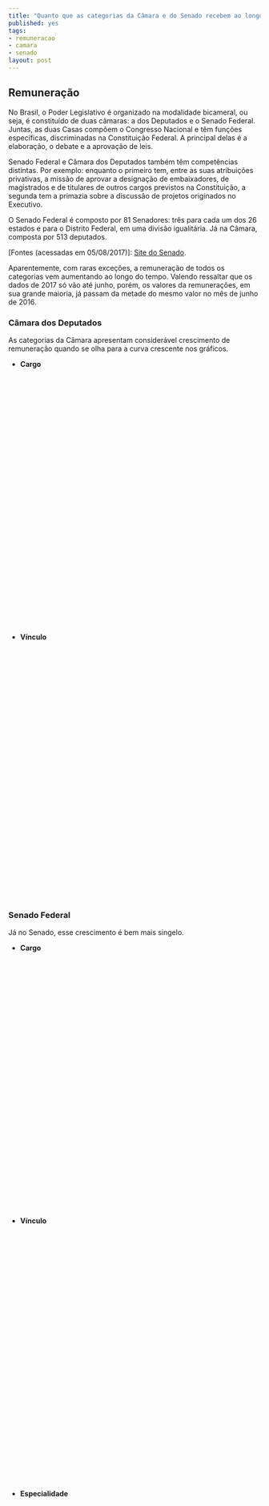 ```yaml
---
title: "Quanto que as categorias da Câmara e do Senado recebem ao longo do tempo"
published: yes
tags:
- remuneracao
- camara
- senado
layout: post
---
```






## Remuneração

No Brasil, o Poder Legislativo é organizado na modalidade bicameral, ou seja, é constituído de duas câmaras: a dos Deputados e o Senado Federal. Juntas, as duas Casas compõem o Congresso Nacional e têm funções específicas, discriminadas na Constituição Federal. A principal delas é a elaboração, o debate e a aprovação de leis.

Senado Federal e Câmara dos Deputados também têm competências distintas. Por exemplo: enquanto o primeiro tem, entre as suas atribuições privativas, a missão de aprovar a designação de embaixadores, de magistrados e de titulares de outros cargos previstos na Constituição, a segunda tem a primazia sobre a discussão de projetos originados no Executivo.

O Senado Federal é composto por 81 Senadores: três para cada um dos 26 estados e para o Distrito Federal, em uma divisão igualitária. Já na Câmara, composta por 513 deputados.

[Fontes (acessadas em 05/08/2017)]: [Site do Senado](https://www12.senado.leg.br/transparencia/laipergunta).

Aparentemente, com raras exceções, a remuneração de todos os categorias vem aumentando ao longo do tempo. Valendo ressaltar que os dados de 2017 só vão até junho, porém, os valores da remunerações, em sua grande maioria, já passam da metade do  mesmo valor no mês de junho de 2016.

### **Câmara dos Deputados**

As categorias da Câmara apresentam considerável crescimento de remuneração quando se olha para a curva crescente nos gráficos.

* **Cargo**

<!--html_preserve--><div id="htmlwidget-fa737f9fb27bb97735ab" style="width:100%;height:500px;" class="highchart html-widget"></div>
<script type="application/json" data-for="htmlwidget-fa737f9fb27bb97735ab">{"x":{"hc_opts":{"title":{"text":null},"yAxis":{"title":{"text":"Valor da Remuneração (milhões R$)"},"type":"linear"},"credits":{"enabled":false},"exporting":{"enabled":false},"plotOptions":{"series":{"turboThreshold":0,"showInLegend":true,"marker":{"enabled":true}},"treemap":{"layoutAlgorithm":"squarified"},"bubble":{"minSize":5,"maxSize":25},"scatter":{"marker":{"symbol":"circle"}}},"annotationsOptions":{"enabledButtons":false},"tooltip":{"delayForDisplay":10,"pointFormat":"Valor: {point.y} <br> Quantidade de servidores: {point.avg_kincaid}"},"series":[{"name":" ANALISTA LEGISLATIVO","data":[{"d":"2012-01-01","name":"2012-01-01","avg_kincaid":4588,"kincaid":123.89462069,"y":123.89462069,"size":4588,"z":4588},{"d":"2013-01-01","name":"2013-01-01","avg_kincaid":11307,"kincaid":316.99790974,"y":316.99790974,"size":11307,"z":11307},{"d":"2014-01-01","name":"2014-01-01","avg_kincaid":12047,"kincaid":358.33242684,"y":358.33242684,"size":12047,"z":12047},{"d":"2015-01-01","name":"2015-01-01","avg_kincaid":14126,"kincaid":466.64064704,"y":466.64064704,"size":14126,"z":14126},{"d":"2016-01-01","name":"2016-01-01","avg_kincaid":14811,"kincaid":487.75379089,"y":487.75379089,"size":14811,"z":14811},{"d":"2017-01-01","name":"2017-01-01","avg_kincaid":7835,"kincaid":278.76235312,"y":278.76235312,"size":7835,"z":7835}],"type":"bubble"},{"name":" CARGO EM COMISSAO","data":[{"d":"2012-01-01","name":"2012-01-01","avg_kincaid":27,"kincaid":0.13996098,"y":0.13996098,"size":27,"z":27},{"d":"2013-01-01","name":"2013-01-01","avg_kincaid":70,"kincaid":0.40872643,"y":0.40872643,"size":70,"z":70},{"d":"2014-01-01","name":"2014-01-01","avg_kincaid":44,"kincaid":0.31203381,"y":0.31203381,"size":44,"z":44},{"d":"2015-01-01","name":"2015-01-01","avg_kincaid":33,"kincaid":0.15461441,"y":0.15461441,"size":33,"z":33},{"d":"2016-01-01","name":"2016-01-01","avg_kincaid":30,"kincaid":0.28034448,"y":0.28034448,"size":30,"z":30},{"d":"2017-01-01","name":"2017-01-01","avg_kincaid":10,"kincaid":0.11247999,"y":0.11247999,"size":10,"z":10}],"type":"bubble"},{"name":" DEPUTADO","data":[{"d":"2012-01-01","name":"2012-01-01","avg_kincaid":748,"kincaid":22.03194775,"y":22.03194775,"size":748,"z":748},{"d":"2013-01-01","name":"2013-01-01","avg_kincaid":1739,"kincaid":52.4904465,"y":52.4904465,"size":1739,"z":1739},{"d":"2014-01-01","name":"2014-01-01","avg_kincaid":1708,"kincaid":47.7768733,"y":47.7768733,"size":1708,"z":1708},{"d":"2015-01-01","name":"2015-01-01","avg_kincaid":3839,"kincaid":136.21369157,"y":136.21369157,"size":3839,"z":3839},{"d":"2016-01-01","name":"2016-01-01","avg_kincaid":4484,"kincaid":154.09333998,"y":154.09333998,"size":4484,"z":4484},{"d":"2017-01-01","name":"2017-01-01","avg_kincaid":2946,"kincaid":101.73037856,"y":101.73037856,"size":2946,"z":2946}],"type":"bubble"},{"name":" TECNICO LEGISLATIVO","data":[{"d":"2012-01-01","name":"2012-01-01","avg_kincaid":3816,"kincaid":76.45708965,"y":76.45708965,"size":3816,"z":3816},{"d":"2013-01-01","name":"2013-01-01","avg_kincaid":8383,"kincaid":194.10940987,"y":194.10940987,"size":8383,"z":8383},{"d":"2014-01-01","name":"2014-01-01","avg_kincaid":8477,"kincaid":210.61435241,"y":210.61435241,"size":8477,"z":8477},{"d":"2015-01-01","name":"2015-01-01","avg_kincaid":9395,"kincaid":259.7539336,"y":259.7539336,"size":9395,"z":9395},{"d":"2016-01-01","name":"2016-01-01","avg_kincaid":9551,"kincaid":264.12159985,"y":264.12159985,"size":9551,"z":9551},{"d":"2017-01-01","name":"2017-01-01","avg_kincaid":4821,"kincaid":145.46431736,"y":145.46431736,"size":4821,"z":4821}],"type":"bubble"}],"xAxis":{"type":"category","title":{"text":"Cargos"}}},"theme":{"chart":{"backgroundColor":"transparent"}},"conf_opts":{"global":{"Date":null,"VMLRadialGradientURL":"http =//code.highcharts.com/list(version)/gfx/vml-radial-gradient.png","canvasToolsURL":"http =//code.highcharts.com/list(version)/modules/canvas-tools.js","getTimezoneOffset":null,"timezoneOffset":0,"useUTC":true},"lang":{"contextButtonTitle":"Chart context menu","decimalPoint":".","downloadJPEG":"Download JPEG image","downloadPDF":"Download PDF document","downloadPNG":"Download PNG image","downloadSVG":"Download SVG vector image","drillUpText":"Back to {series.name}","invalidDate":null,"loading":"Loading...","months":["January","February","March","April","May","June","July","August","September","October","November","December"],"noData":"No data to display","numericSymbols":["k","M","G","T","P","E"],"printChart":"Print chart","resetZoom":"Reset zoom","resetZoomTitle":"Reset zoom level 1:1","shortMonths":["Jan","Feb","Mar","Apr","May","Jun","Jul","Aug","Sep","Oct","Nov","Dec"],"thousandsSep":" ","weekdays":["Sunday","Monday","Tuesday","Wednesday","Thursday","Friday","Saturday"]}},"type":"chart","fonts":[],"debug":false},"evals":[],"jsHooks":[]}</script><!--/html_preserve-->

* **Vínculo**

<!--html_preserve--><div id="htmlwidget-99f425baacbe83d110ea" style="width:100%;height:500px;" class="highchart html-widget"></div>
<script type="application/json" data-for="htmlwidget-99f425baacbe83d110ea">{"x":{"hc_opts":{"title":{"text":null},"yAxis":{"title":{"text":"Valor da Remuneração (milhões R$)"},"type":"linear"},"credits":{"enabled":false},"exporting":{"enabled":false},"plotOptions":{"series":{"turboThreshold":0,"showInLegend":true,"marker":{"enabled":true}},"treemap":{"layoutAlgorithm":"squarified"},"bubble":{"minSize":5,"maxSize":25},"scatter":{"marker":{"symbol":"circle"}}},"annotationsOptions":{"enabledButtons":false},"tooltip":{"delayForDisplay":10,"pointFormat":"Valor: {point.y} <br> Quantidade de servidores: {point.avg_kincaid}"},"series":[{"name":" APOSENTADORIA PARLAMENTAR","data":[{"d":"2012-01-01","name":"2012-01-01","avg_kincaid":8,"kincaid":0.11693468,"y":0.11693468,"size":8,"z":8},{"d":"2013-01-01","name":"2013-01-01","avg_kincaid":13,"kincaid":0.18254185,"y":0.18254185,"size":13,"z":13},{"d":"2014-01-01","name":"2014-01-01","avg_kincaid":27,"kincaid":0.3834644,"y":0.3834644,"size":27,"z":27},{"d":"2015-01-01","name":"2015-01-01","avg_kincaid":22,"kincaid":0.44010299,"y":0.44010299,"size":22,"z":22},{"d":"2016-01-01","name":"2016-01-01","avg_kincaid":17,"kincaid":0.37270405,"y":0.37270405,"size":17,"z":17}],"type":"bubble"},{"name":" CARGO DE NATUREZA ESPECIAL","data":[{"d":"2012-01-01","name":"2012-01-01","avg_kincaid":10,"kincaid":0.0581688,"y":0.0581688,"size":10,"z":10},{"d":"2013-01-01","name":"2013-01-01","avg_kincaid":23,"kincaid":0.11648413,"y":0.11648413,"size":23,"z":23},{"d":"2014-01-01","name":"2014-01-01","avg_kincaid":16,"kincaid":0.06847144,"y":0.06847144,"size":16,"z":16},{"d":"2015-01-01","name":"2015-01-01","avg_kincaid":16,"kincaid":0.07190124,"y":0.07190124,"size":16,"z":16},{"d":"2016-01-01","name":"2016-01-01","avg_kincaid":16,"kincaid":0.18057323,"y":0.18057323,"size":16,"z":16},{"d":"2017-01-01","name":"2017-01-01","avg_kincaid":5,"kincaid":0.06402554,"y":0.06402554,"size":5,"z":5}],"type":"bubble"},{"name":" INATIVO","data":[{"d":"2012-01-01","name":"2012-01-01","avg_kincaid":5,"kincaid":0.1044544,"y":0.1044544,"size":5,"z":5},{"d":"2013-01-01","name":"2013-01-01","avg_kincaid":26,"kincaid":0.64881447,"y":0.64881447,"size":26,"z":26},{"d":"2014-01-01","name":"2014-01-01","avg_kincaid":33,"kincaid":0.87240956,"y":0.87240956,"size":33,"z":33},{"d":"2015-01-01","name":"2015-01-01","avg_kincaid":26,"kincaid":0.75443978,"y":0.75443978,"size":26,"z":26},{"d":"2016-01-01","name":"2016-01-01","avg_kincaid":9,"kincaid":0.25278077,"y":0.25278077,"size":9,"z":9},{"d":"2017-01-01","name":"2017-01-01","avg_kincaid":8,"kincaid":0.22855411,"y":0.22855411,"size":8,"z":8}],"type":"bubble"},{"name":" PARLAMENTAR","data":[{"d":"2012-01-01","name":"2012-01-01","avg_kincaid":740,"kincaid":21.91501307,"y":21.91501307,"size":740,"z":740},{"d":"2013-01-01","name":"2013-01-01","avg_kincaid":1726,"kincaid":52.30790465,"y":52.30790465,"size":1726,"z":1726},{"d":"2014-01-01","name":"2014-01-01","avg_kincaid":1681,"kincaid":47.3934089,"y":47.3934089,"size":1681,"z":1681},{"d":"2015-01-01","name":"2015-01-01","avg_kincaid":3817,"kincaid":135.77358858,"y":135.77358858,"size":3817,"z":3817},{"d":"2016-01-01","name":"2016-01-01","avg_kincaid":4467,"kincaid":153.72063593,"y":153.72063593,"size":4467,"z":4467},{"d":"2017-01-01","name":"2017-01-01","avg_kincaid":2946,"kincaid":101.73037856,"y":101.73037856,"size":2946,"z":2946}],"type":"bubble"},{"name":" PENSAO CIVIL","data":[{"d":"2012-01-01","name":"2012-01-01","avg_kincaid":6,"kincaid":0.06914808,"y":0.06914808,"size":6,"z":6},{"d":"2013-01-01","name":"2013-01-01","avg_kincaid":16,"kincaid":0.21337269,"y":0.21337269,"size":16,"z":16},{"d":"2014-01-01","name":"2014-01-01","avg_kincaid":15,"kincaid":0.19559919,"y":0.19559919,"size":15,"z":15},{"d":"2015-01-01","name":"2015-01-01","avg_kincaid":17,"kincaid":0.22259537,"y":0.22259537,"size":17,"z":17},{"d":"2016-01-01","name":"2016-01-01","avg_kincaid":20,"kincaid":0.29699375,"y":0.29699375,"size":20,"z":20},{"d":"2017-01-01","name":"2017-01-01","avg_kincaid":12,"kincaid":0.19138594,"y":0.19138594,"size":12,"z":12}],"type":"bubble"},{"name":" QUADRO EFETIVO","data":[{"d":"2012-01-01","name":"2012-01-01","avg_kincaid":8393,"kincaid":200.17810786,"y":200.17810786,"size":8393,"z":8393},{"d":"2013-01-01","name":"2013-01-01","avg_kincaid":19648,"kincaid":510.24513245,"y":510.24513245,"size":19648,"z":19648},{"d":"2014-01-01","name":"2014-01-01","avg_kincaid":20476,"kincaid":567.8787705,"y":567.8787705,"size":20476,"z":20476},{"d":"2015-01-01","name":"2015-01-01","avg_kincaid":23478,"kincaid":725.41754549,"y":725.41754549,"size":23478,"z":23478},{"d":"2016-01-01","name":"2016-01-01","avg_kincaid":24333,"kincaid":751.32561622,"y":751.32561622,"size":24333,"z":24333},{"d":"2017-01-01","name":"2017-01-01","avg_kincaid":12636,"kincaid":423.80673043,"y":423.80673043,"size":12636,"z":12636}],"type":"bubble"},{"name":" SECRETARIO PARLAMENTAR","data":[{"d":"2012-01-01","name":"2012-01-01","avg_kincaid":12,"kincaid":0.07456109,"y":0.07456109,"size":12,"z":12},{"d":"2013-01-01","name":"2013-01-01","avg_kincaid":31,"kincaid":0.26694296,"y":0.26694296,"size":31,"z":31},{"d":"2014-01-01","name":"2014-01-01","avg_kincaid":28,"kincaid":0.24356237,"y":0.24356237,"size":28,"z":28},{"d":"2015-01-01","name":"2015-01-01","avg_kincaid":17,"kincaid":0.08271317,"y":0.08271317,"size":17,"z":17},{"d":"2016-01-01","name":"2016-01-01","avg_kincaid":14,"kincaid":0.09977125,"y":0.09977125,"size":14,"z":14},{"d":"2017-01-01","name":"2017-01-01","avg_kincaid":5,"kincaid":0.04845445,"y":0.04845445,"size":5,"z":5}],"type":"bubble"},{"name":" SECRETARIO PARLAMENTAR REQUISITADO","data":[{"d":"2012-01-01","name":"2012-01-01","avg_kincaid":5,"kincaid":0.00723109,"y":0.00723109,"size":5,"z":5},{"d":"2013-01-01","name":"2013-01-01","avg_kincaid":16,"kincaid":0.02529934,"y":0.02529934,"size":16,"z":16}],"type":"bubble"}],"xAxis":{"type":"category","title":{"text":"Vínculo"}}},"theme":{"chart":{"backgroundColor":"transparent"}},"conf_opts":{"global":{"Date":null,"VMLRadialGradientURL":"http =//code.highcharts.com/list(version)/gfx/vml-radial-gradient.png","canvasToolsURL":"http =//code.highcharts.com/list(version)/modules/canvas-tools.js","getTimezoneOffset":null,"timezoneOffset":0,"useUTC":true},"lang":{"contextButtonTitle":"Chart context menu","decimalPoint":".","downloadJPEG":"Download JPEG image","downloadPDF":"Download PDF document","downloadPNG":"Download PNG image","downloadSVG":"Download SVG vector image","drillUpText":"Back to {series.name}","invalidDate":null,"loading":"Loading...","months":["January","February","March","April","May","June","July","August","September","October","November","December"],"noData":"No data to display","numericSymbols":["k","M","G","T","P","E"],"printChart":"Print chart","resetZoom":"Reset zoom","resetZoomTitle":"Reset zoom level 1:1","shortMonths":["Jan","Feb","Mar","Apr","May","Jun","Jul","Aug","Sep","Oct","Nov","Dec"],"thousandsSep":" ","weekdays":["Sunday","Monday","Tuesday","Wednesday","Thursday","Friday","Saturday"]}},"type":"chart","fonts":[],"debug":false},"evals":[],"jsHooks":[]}</script><!--/html_preserve-->

### **Senado Federal**

Já no Senado, esse crescimento é bem mais singelo.

* **Cargo**

<!--html_preserve--><div id="htmlwidget-4ee8e091e9109bc575c0" style="width:100%;height:500px;" class="highchart html-widget"></div>
<script type="application/json" data-for="htmlwidget-4ee8e091e9109bc575c0">{"x":{"hc_opts":{"title":{"text":null},"yAxis":{"title":{"text":"Valor da Remuneração (milhões R$)"},"type":"linear"},"credits":{"enabled":false},"exporting":{"enabled":false},"plotOptions":{"series":{"turboThreshold":0,"showInLegend":true,"marker":{"enabled":true}},"treemap":{"layoutAlgorithm":"squarified"},"bubble":{"minSize":5,"maxSize":25},"scatter":{"marker":{"symbol":"circle"}}},"annotationsOptions":{"enabledButtons":false},"tooltip":{"delayForDisplay":10,"pointFormat":"Valor: {point.y} <br> Quantidade de servidores: {point.avg_kincaid}"},"series":[{"name":"ADVOGADO","data":[{"d":"2013-01-01","name":"2013-01-01","avg_kincaid":396,"kincaid":8.73258617,"y":8.73258617,"size":396,"z":396},{"d":"2014-01-01","name":"2014-01-01","avg_kincaid":396,"kincaid":9.17343126,"y":9.17343126,"size":396,"z":396},{"d":"2015-01-01","name":"2015-01-01","avg_kincaid":363,"kincaid":9.05329285,"y":9.05329285,"size":363,"z":363},{"d":"2016-01-01","name":"2016-01-01","avg_kincaid":396,"kincaid":9.78336902,"y":9.78336902,"size":396,"z":396},{"d":"2017-01-01","name":"2017-01-01","avg_kincaid":198,"kincaid":5.42988194,"y":5.42988194,"size":198,"z":198}],"type":"bubble"},{"name":"ANALISTA LEGISLATIVO","data":[{"d":"2013-01-01","name":"2013-01-01","avg_kincaid":29781,"kincaid":662.64595788,"y":662.64595788,"size":29781,"z":29781},{"d":"2014-01-01","name":"2014-01-01","avg_kincaid":30678,"kincaid":698.56168925,"y":698.56168925,"size":30678,"z":30678},{"d":"2015-01-01","name":"2015-01-01","avg_kincaid":28825,"kincaid":718.94570512,"y":718.94570512,"size":28825,"z":28825},{"d":"2016-01-01","name":"2016-01-01","avg_kincaid":31474,"kincaid":804.86017581,"y":804.86017581,"size":31474,"z":31474},{"d":"2017-01-01","name":"2017-01-01","avg_kincaid":15731,"kincaid":445.61875989,"y":445.61875989,"size":15731,"z":15731}],"type":"bubble"},{"name":"AUXILIAR LEGISLATIVO","data":[{"d":"2013-01-01","name":"2013-01-01","avg_kincaid":852,"kincaid":15.51823046,"y":15.51823046,"size":852,"z":852},{"d":"2014-01-01","name":"2014-01-01","avg_kincaid":852,"kincaid":16.1592185,"y":16.1592185,"size":852,"z":852},{"d":"2015-01-01","name":"2015-01-01","avg_kincaid":781,"kincaid":16.22789898,"y":16.22789898,"size":781,"z":781},{"d":"2016-01-01","name":"2016-01-01","avg_kincaid":852,"kincaid":19.00528578,"y":19.00528578,"size":852,"z":852},{"d":"2017-01-01","name":"2017-01-01","avg_kincaid":426,"kincaid":10.3490952,"y":10.3490952,"size":426,"z":426}],"type":"bubble"},{"name":"CARGO EM COMISSÃO","data":[{"d":"2013-01-01","name":"2013-01-01","avg_kincaid":16427,"kincaid":100.91791467,"y":100.91791467,"size":16427,"z":16427},{"d":"2014-01-01","name":"2014-01-01","avg_kincaid":18434,"kincaid":119.30959212,"y":119.30959212,"size":18434,"z":18434},{"d":"2015-01-01","name":"2015-01-01","avg_kincaid":25387,"kincaid":171.81975836,"y":171.81975836,"size":25387,"z":25387},{"d":"2016-01-01","name":"2016-01-01","avg_kincaid":33753,"kincaid":231.80406765,"y":231.80406765,"size":33753,"z":33753},{"d":"2017-01-01","name":"2017-01-01","avg_kincaid":19938,"kincaid":149.82333591,"y":149.82333591,"size":19938,"z":19938}],"type":"bubble"},{"name":"CARGO ISOLADO","data":[{"d":"2013-01-01","name":"2013-01-01","avg_kincaid":60,"kincaid":1.48991189,"y":1.48991189,"size":60,"z":60},{"d":"2014-01-01","name":"2014-01-01","avg_kincaid":60,"kincaid":1.54700766,"y":1.54700766,"size":60,"z":60},{"d":"2015-01-01","name":"2015-01-01","avg_kincaid":55,"kincaid":1.60581387,"y":1.60581387,"size":55,"z":55},{"d":"2016-01-01","name":"2016-01-01","avg_kincaid":54,"kincaid":1.5237242,"y":1.5237242,"size":54,"z":54},{"d":"2017-01-01","name":"2017-01-01","avg_kincaid":24,"kincaid":0.69600902,"y":0.69600902,"size":24,"z":24}],"type":"bubble"},{"name":"CONSULTOR LEGISLATIVO","data":[{"d":"2013-01-01","name":"2013-01-01","avg_kincaid":3967,"kincaid":90.51315997,"y":90.51315997,"size":3967,"z":3967},{"d":"2014-01-01","name":"2014-01-01","avg_kincaid":4559,"kincaid":106.61189083,"y":106.61189083,"size":4559,"z":4559},{"d":"2015-01-01","name":"2015-01-01","avg_kincaid":4489,"kincaid":115.97823129,"y":115.97823129,"size":4489,"z":4489},{"d":"2016-01-01","name":"2016-01-01","avg_kincaid":4896,"kincaid":127.45898685,"y":127.45898685,"size":4896,"z":4896},{"d":"2017-01-01","name":"2017-01-01","avg_kincaid":2448,"kincaid":70.52303389,"y":70.52303389,"size":2448,"z":2448}],"type":"bubble"},{"name":"IPC ","data":[{"d":"2013-01-01","name":"2013-01-01","avg_kincaid":4363,"kincaid":2.13738768,"y":2.13738768,"size":4363,"z":4363},{"d":"2014-01-01","name":"2014-01-01","avg_kincaid":4368,"kincaid":2.48341326,"y":2.48341326,"size":4368,"z":4368},{"d":"2015-01-01","name":"2015-01-01","avg_kincaid":4004,"kincaid":3.03610871,"y":3.03610871,"size":4004,"z":4004},{"d":"2016-01-01","name":"2016-01-01","avg_kincaid":4367,"kincaid":3.14165345,"y":3.14165345,"size":4367,"z":4367},{"d":"2017-01-01","name":"2017-01-01","avg_kincaid":2184,"kincaid":1.67998189,"y":1.67998189,"size":2184,"z":2184}],"type":"bubble"},{"name":"SECRETÁRIO PARLAMENTAR","data":[{"d":"2013-01-01","name":"2013-01-01","avg_kincaid":84,"kincaid":1.53072339,"y":1.53072339,"size":84,"z":84},{"d":"2014-01-01","name":"2014-01-01","avg_kincaid":84,"kincaid":1.57636841,"y":1.57636841,"size":84,"z":84},{"d":"2015-01-01","name":"2015-01-01","avg_kincaid":77,"kincaid":1.45619389,"y":1.45619389,"size":77,"z":77},{"d":"2016-01-01","name":"2016-01-01","avg_kincaid":84,"kincaid":1.62488551,"y":1.62488551,"size":84,"z":84},{"d":"2017-01-01","name":"2017-01-01","avg_kincaid":42,"kincaid":0.9190112,"y":0.9190112,"size":42,"z":42}],"type":"bubble"},{"name":"TECNICO LEGISLATIVO","data":[{"d":"2013-01-01","name":"2013-01-01","avg_kincaid":32726,"kincaid":643.14145554,"y":643.14145554,"size":32726,"z":32726},{"d":"2014-01-01","name":"2014-01-01","avg_kincaid":33292,"kincaid":667.76828158,"y":667.76828158,"size":33292,"z":33292},{"d":"2015-01-01","name":"2015-01-01","avg_kincaid":31001,"kincaid":655.080967,"y":655.080967,"size":31001,"z":31001},{"d":"2016-01-01","name":"2016-01-01","avg_kincaid":33822,"kincaid":734.77945044,"y":734.77945044,"size":33822,"z":33822},{"d":"2017-01-01","name":"2017-01-01","avg_kincaid":16904,"kincaid":418.42303687,"y":418.42303687,"size":16904,"z":16904}],"type":"bubble"}],"xAxis":{"type":"category","title":{"text":"Cargo"}}},"theme":{"chart":{"backgroundColor":"transparent"}},"conf_opts":{"global":{"Date":null,"VMLRadialGradientURL":"http =//code.highcharts.com/list(version)/gfx/vml-radial-gradient.png","canvasToolsURL":"http =//code.highcharts.com/list(version)/modules/canvas-tools.js","getTimezoneOffset":null,"timezoneOffset":0,"useUTC":true},"lang":{"contextButtonTitle":"Chart context menu","decimalPoint":".","downloadJPEG":"Download JPEG image","downloadPDF":"Download PDF document","downloadPNG":"Download PNG image","downloadSVG":"Download SVG vector image","drillUpText":"Back to {series.name}","invalidDate":null,"loading":"Loading...","months":["January","February","March","April","May","June","July","August","September","October","November","December"],"noData":"No data to display","numericSymbols":["k","M","G","T","P","E"],"printChart":"Print chart","resetZoom":"Reset zoom","resetZoomTitle":"Reset zoom level 1:1","shortMonths":["Jan","Feb","Mar","Apr","May","Jun","Jul","Aug","Sep","Oct","Nov","Dec"],"thousandsSep":" ","weekdays":["Sunday","Monday","Tuesday","Wednesday","Thursday","Friday","Saturday"]}},"type":"chart","fonts":[],"debug":false},"evals":[],"jsHooks":[]}</script><!--/html_preserve-->

* **Vínculo**

<!--html_preserve--><div id="htmlwidget-9bd4f8ba4eba8ea1a6e9" style="width:100%;height:500px;" class="highchart html-widget"></div>
<script type="application/json" data-for="htmlwidget-9bd4f8ba4eba8ea1a6e9">{"x":{"hc_opts":{"title":{"text":null},"yAxis":{"title":{"text":"Valor da Remuneração (milhões R$)"},"type":"linear"},"credits":{"enabled":false},"exporting":{"enabled":false},"plotOptions":{"series":{"turboThreshold":0,"showInLegend":true,"marker":{"enabled":true}},"treemap":{"layoutAlgorithm":"squarified"},"bubble":{"minSize":5,"maxSize":25},"scatter":{"marker":{"symbol":"circle"}}},"annotationsOptions":{"enabledButtons":false},"tooltip":{"delayForDisplay":10,"pointFormat":"Valor: {point.y} <br> Quantidade de servidores: {point.avg_kincaid}"},"series":[{"name":"COMISSIONADO","data":[{"d":"2013-01-01","name":"2013-01-01","avg_kincaid":16427,"kincaid":100.91791467,"y":100.91791467,"size":16427,"z":16427},{"d":"2014-01-01","name":"2014-01-01","avg_kincaid":18434,"kincaid":119.30959212,"y":119.30959212,"size":18434,"z":18434},{"d":"2015-01-01","name":"2015-01-01","avg_kincaid":25387,"kincaid":171.81975836,"y":171.81975836,"size":25387,"z":25387},{"d":"2016-01-01","name":"2016-01-01","avg_kincaid":33753,"kincaid":231.80406765,"y":231.80406765,"size":33753,"z":33753},{"d":"2017-01-01","name":"2017-01-01","avg_kincaid":19938,"kincaid":149.82333591,"y":149.82333591,"size":19938,"z":19938}],"type":"bubble"},{"name":"EFETIVO","data":[{"d":"2013-01-01","name":"2013-01-01","avg_kincaid":72229,"kincaid":1425.70941298,"y":1425.70941298,"size":72229,"z":72229},{"d":"2014-01-01","name":"2014-01-01","avg_kincaid":74289,"kincaid":1503.88130075,"y":1503.88130075,"size":74289,"z":74289},{"d":"2015-01-01","name":"2015-01-01","avg_kincaid":69595,"kincaid":1521.38421171,"y":1521.38421171,"size":69595,"z":69595},{"d":"2016-01-01","name":"2016-01-01","avg_kincaid":75945,"kincaid":1702.17753106,"y":1702.17753106,"size":75945,"z":75945},{"d":"2017-01-01","name":"2017-01-01","avg_kincaid":37957,"kincaid":953.6388099,"y":953.6388099,"size":37957,"z":37957}],"type":"bubble"}],"xAxis":{"type":"category","title":{"text":"Vínculo"}}},"theme":{"chart":{"backgroundColor":"transparent"}},"conf_opts":{"global":{"Date":null,"VMLRadialGradientURL":"http =//code.highcharts.com/list(version)/gfx/vml-radial-gradient.png","canvasToolsURL":"http =//code.highcharts.com/list(version)/modules/canvas-tools.js","getTimezoneOffset":null,"timezoneOffset":0,"useUTC":true},"lang":{"contextButtonTitle":"Chart context menu","decimalPoint":".","downloadJPEG":"Download JPEG image","downloadPDF":"Download PDF document","downloadPNG":"Download PNG image","downloadSVG":"Download SVG vector image","drillUpText":"Back to {series.name}","invalidDate":null,"loading":"Loading...","months":["January","February","March","April","May","June","July","August","September","October","November","December"],"noData":"No data to display","numericSymbols":["k","M","G","T","P","E"],"printChart":"Print chart","resetZoom":"Reset zoom","resetZoomTitle":"Reset zoom level 1:1","shortMonths":["Jan","Feb","Mar","Apr","May","Jun","Jul","Aug","Sep","Oct","Nov","Dec"],"thousandsSep":" ","weekdays":["Sunday","Monday","Tuesday","Wednesday","Thursday","Friday","Saturday"]}},"type":"chart","fonts":[],"debug":false},"evals":[],"jsHooks":[]}</script><!--/html_preserve-->

* **Especialidade**

<!--html_preserve--><div id="htmlwidget-2be9028fc89aac96ee61" style="width:100%;height:500px;" class="highchart html-widget"></div>
<script type="application/json" data-for="htmlwidget-2be9028fc89aac96ee61">{"x":{"hc_opts":{"title":{"text":null},"yAxis":{"title":{"text":"Valor da Remuneração (milhões R$)"},"type":"linear"},"credits":{"enabled":false},"exporting":{"enabled":false},"plotOptions":{"series":{"turboThreshold":0,"showInLegend":true,"marker":{"enabled":true}},"treemap":{"layoutAlgorithm":"squarified"},"bubble":{"minSize":5,"maxSize":25},"scatter":{"marker":{"symbol":"circle"}}},"annotationsOptions":{"enabledButtons":false},"tooltip":{"delayForDisplay":10,"pointFormat":"Valor: {point.y} <br> Quantidade de servidores: {point.avg_kincaid}"},"series":[{"name":"ADMINISTRAÇÃO","data":[{"d":"2013-01-01","name":"2013-01-01","avg_kincaid":9309,"kincaid":193.46704198,"y":193.46704198,"size":9309,"z":9309},{"d":"2014-01-01","name":"2014-01-01","avg_kincaid":9663,"kincaid":206.50204633,"y":206.50204633,"size":9663,"z":9663},{"d":"2015-01-01","name":"2015-01-01","avg_kincaid":9123,"kincaid":208.04082858,"y":208.04082858,"size":9123,"z":9123},{"d":"2016-01-01","name":"2016-01-01","avg_kincaid":9962,"kincaid":235.11253684,"y":235.11253684,"size":9962,"z":9962},{"d":"2017-01-01","name":"2017-01-01","avg_kincaid":4975,"kincaid":131.38821437,"y":131.38821437,"size":4975,"z":4975}],"type":"bubble"},{"name":"ADVOCACIA","data":[{"d":"2013-01-01","name":"2013-01-01","avg_kincaid":432,"kincaid":9.57122645,"y":9.57122645,"size":432,"z":432},{"d":"2014-01-01","name":"2014-01-01","avg_kincaid":432,"kincaid":10.05396667,"y":10.05396667,"size":432,"z":432},{"d":"2015-01-01","name":"2015-01-01","avg_kincaid":396,"kincaid":9.95422309,"y":9.95422309,"size":396,"z":396},{"d":"2016-01-01","name":"2016-01-01","avg_kincaid":432,"kincaid":10.77805895,"y":10.77805895,"size":432,"z":432},{"d":"2017-01-01","name":"2017-01-01","avg_kincaid":216,"kincaid":5.95067776,"y":5.95067776,"size":216,"z":216}],"type":"bubble"},{"name":"ANÁLISE DE CUSTOS","data":[{"d":"2013-01-01","name":"2013-01-01","avg_kincaid":24,"kincaid":0.53746194,"y":0.53746194,"size":24,"z":24},{"d":"2014-01-01","name":"2014-01-01","avg_kincaid":24,"kincaid":0.56418218,"y":0.56418218,"size":24,"z":24},{"d":"2015-01-01","name":"2015-01-01","avg_kincaid":22,"kincaid":0.56710074,"y":0.56710074,"size":22,"z":22},{"d":"2016-01-01","name":"2016-01-01","avg_kincaid":24,"kincaid":0.62461101,"y":0.62461101,"size":24,"z":24},{"d":"2017-01-01","name":"2017-01-01","avg_kincaid":12,"kincaid":0.33198316,"y":0.33198316,"size":12,"z":12}],"type":"bubble"},{"name":"ANALISTA LEGISLATIVO","data":[{"d":"2013-01-01","name":"2013-01-01","avg_kincaid":36,"kincaid":0.7170806,"y":0.7170806,"size":36,"z":36},{"d":"2014-01-01","name":"2014-01-01","avg_kincaid":36,"kincaid":0.75126352,"y":0.75126352,"size":36,"z":36},{"d":"2015-01-01","name":"2015-01-01","avg_kincaid":33,"kincaid":0.78778601,"y":0.78778601,"size":33,"z":33},{"d":"2016-01-01","name":"2016-01-01","avg_kincaid":36,"kincaid":0.94977801,"y":0.94977801,"size":36,"z":36},{"d":"2017-01-01","name":"2017-01-01","avg_kincaid":18,"kincaid":0.48938288,"y":0.48938288,"size":18,"z":18}],"type":"bubble"},{"name":"APOSENTADORIA SERVIDOR IPC/PSSC","data":[{"d":"2013-01-01","name":"2013-01-01","avg_kincaid":4363,"kincaid":2.13738768,"y":2.13738768,"size":4363,"z":4363},{"d":"2014-01-01","name":"2014-01-01","avg_kincaid":4368,"kincaid":2.48341326,"y":2.48341326,"size":4368,"z":4368},{"d":"2015-01-01","name":"2015-01-01","avg_kincaid":4004,"kincaid":3.03610871,"y":3.03610871,"size":4004,"z":4004},{"d":"2016-01-01","name":"2016-01-01","avg_kincaid":4367,"kincaid":3.14165345,"y":3.14165345,"size":4367,"z":4367},{"d":"2017-01-01","name":"2017-01-01","avg_kincaid":2184,"kincaid":1.67998189,"y":1.67998189,"size":2184,"z":2184}],"type":"bubble"},{"name":"ARQUITETURA","data":[{"d":"2013-01-01","name":"2013-01-01","avg_kincaid":84,"kincaid":1.75209961,"y":1.75209961,"size":84,"z":84},{"d":"2014-01-01","name":"2014-01-01","avg_kincaid":89,"kincaid":1.90144465,"y":1.90144465,"size":89,"z":89},{"d":"2015-01-01","name":"2015-01-01","avg_kincaid":88,"kincaid":1.97798664,"y":1.97798664,"size":88,"z":88},{"d":"2016-01-01","name":"2016-01-01","avg_kincaid":96,"kincaid":2.51597355,"y":2.51597355,"size":96,"z":96},{"d":"2017-01-01","name":"2017-01-01","avg_kincaid":48,"kincaid":1.22798194,"y":1.22798194,"size":48,"z":48}],"type":"bubble"},{"name":"ARQUIVOLOGIA","data":[{"d":"2013-01-01","name":"2013-01-01","avg_kincaid":96,"kincaid":1.40230081,"y":1.40230081,"size":96,"z":96},{"d":"2014-01-01","name":"2014-01-01","avg_kincaid":119,"kincaid":1.90056839,"y":1.90056839,"size":119,"z":119},{"d":"2015-01-01","name":"2015-01-01","avg_kincaid":132,"kincaid":2.4100203,"y":2.4100203,"size":132,"z":132},{"d":"2016-01-01","name":"2016-01-01","avg_kincaid":144,"kincaid":2.75735261,"y":2.75735261,"size":144,"z":144},{"d":"2017-01-01","name":"2017-01-01","avg_kincaid":72,"kincaid":1.59971435,"y":1.59971435,"size":72,"z":72}],"type":"bubble"},{"name":"ASSESSOR","data":[{"d":"2013-01-01","name":"2013-01-01","avg_kincaid":12,"kincaid":0.33654075,"y":0.33654075,"size":12,"z":12},{"d":"2014-01-01","name":"2014-01-01","avg_kincaid":12,"kincaid":0.35329483,"y":0.35329483,"size":12,"z":12},{"d":"2015-01-01","name":"2015-01-01","avg_kincaid":11,"kincaid":0.3703846,"y":0.3703846,"size":11,"z":11},{"d":"2016-01-01","name":"2016-01-01","avg_kincaid":6,"kincaid":0.1728357,"y":0.1728357,"size":6,"z":6}],"type":"bubble"},{"name":"ASSESSORAMENTO EM ORÇAMENTOS","data":[{"d":"2013-01-01","name":"2013-01-01","avg_kincaid":493,"kincaid":11.43514215,"y":11.43514215,"size":493,"z":493},{"d":"2014-01-01","name":"2014-01-01","avg_kincaid":577,"kincaid":13.63142569,"y":13.63142569,"size":577,"z":577},{"d":"2015-01-01","name":"2015-01-01","avg_kincaid":596,"kincaid":15.27683013,"y":15.27683013,"size":596,"z":596},{"d":"2016-01-01","name":"2016-01-01","avg_kincaid":650,"kincaid":16.89831599,"y":16.89831599,"size":650,"z":650},{"d":"2017-01-01","name":"2017-01-01","avg_kincaid":324,"kincaid":9.34845121,"y":9.34845121,"size":324,"z":324}],"type":"bubble"},{"name":"ASSESSORAMENTO LEGISLATIVO","data":[{"d":"2013-01-01","name":"2013-01-01","avg_kincaid":3462,"kincaid":78.77351374,"y":78.77351374,"size":3462,"z":3462},{"d":"2014-01-01","name":"2014-01-01","avg_kincaid":3970,"kincaid":92.68863387,"y":92.68863387,"size":3970,"z":3970},{"d":"2015-01-01","name":"2015-01-01","avg_kincaid":3882,"kincaid":100.40614647,"y":100.40614647,"size":3882,"z":3882},{"d":"2016-01-01","name":"2016-01-01","avg_kincaid":4234,"kincaid":110.23999799,"y":110.23999799,"size":4234,"z":4234},{"d":"2017-01-01","name":"2017-01-01","avg_kincaid":2118,"kincaid":60.99858748,"y":60.99858748,"size":2118,"z":2118}],"type":"bubble"},{"name":"ASSISTÊNCIA A PLENÁRIOS E PORTARIA","data":[{"d":"2013-01-01","name":"2013-01-01","avg_kincaid":1823,"kincaid":32.17715349,"y":32.17715349,"size":1823,"z":1823},{"d":"2014-01-01","name":"2014-01-01","avg_kincaid":1817,"kincaid":33.55633467,"y":33.55633467,"size":1817,"z":1817},{"d":"2015-01-01","name":"2015-01-01","avg_kincaid":1671,"kincaid":33.22425235,"y":33.22425235,"size":1671,"z":1671},{"d":"2016-01-01","name":"2016-01-01","avg_kincaid":1824,"kincaid":37.41130126,"y":37.41130126,"size":1824,"z":1824},{"d":"2017-01-01","name":"2017-01-01","avg_kincaid":912,"kincaid":21.42428384,"y":21.42428384,"size":912,"z":912}],"type":"bubble"},{"name":"ASSISTÊNCIA SOCIAL","data":[{"d":"2013-01-01","name":"2013-01-01","avg_kincaid":24,"kincaid":0.39153923,"y":0.39153923,"size":24,"z":24},{"d":"2014-01-01","name":"2014-01-01","avg_kincaid":24,"kincaid":0.41032491,"y":0.41032491,"size":24,"z":24},{"d":"2015-01-01","name":"2015-01-01","avg_kincaid":22,"kincaid":0.39941468,"y":0.39941468,"size":22,"z":22},{"d":"2016-01-01","name":"2016-01-01","avg_kincaid":24,"kincaid":0.44950839,"y":0.44950839,"size":24,"z":24},{"d":"2017-01-01","name":"2017-01-01","avg_kincaid":12,"kincaid":0.26759595,"y":0.26759595,"size":12,"z":12}],"type":"bubble"},{"name":"BIBLIOTECONOMIA","data":[{"d":"2013-01-01","name":"2013-01-01","avg_kincaid":576,"kincaid":12.33191225,"y":12.33191225,"size":576,"z":576},{"d":"2014-01-01","name":"2014-01-01","avg_kincaid":589,"kincaid":13.12378005,"y":13.12378005,"size":589,"z":589},{"d":"2015-01-01","name":"2015-01-01","avg_kincaid":561,"kincaid":13.61493034,"y":13.61493034,"size":561,"z":561},{"d":"2016-01-01","name":"2016-01-01","avg_kincaid":612,"kincaid":14.78786978,"y":14.78786978,"size":612,"z":612},{"d":"2017-01-01","name":"2017-01-01","avg_kincaid":306,"kincaid":8.55560551,"y":8.55560551,"size":306,"z":306}],"type":"bubble"},{"name":"CHEFE DE GABINETE DA PRESIDÊNCIA","data":[{"d":"2013-01-01","name":"2013-01-01","avg_kincaid":12,"kincaid":0.27008344,"y":0.27008344,"size":12,"z":12},{"d":"2014-01-01","name":"2014-01-01","avg_kincaid":12,"kincaid":0.28105953,"y":0.28105953,"size":12,"z":12},{"d":"2015-01-01","name":"2015-01-01","avg_kincaid":11,"kincaid":0.27662788,"y":0.27662788,"size":11,"z":11},{"d":"2016-01-01","name":"2016-01-01","avg_kincaid":12,"kincaid":0.3200376,"y":0.3200376,"size":12,"z":12},{"d":"2017-01-01","name":"2017-01-01","avg_kincaid":6,"kincaid":0.1918684,"y":0.1918684,"size":6,"z":6}],"type":"bubble"},{"name":"COMUNICAÇÃO SOCIAL","data":[{"d":"2013-01-01","name":"2013-01-01","avg_kincaid":3967,"kincaid":74.0263413,"y":74.0263413,"size":3967,"z":3967},{"d":"2014-01-01","name":"2014-01-01","avg_kincaid":4036,"kincaid":79.1580513,"y":79.1580513,"size":4036,"z":4036},{"d":"2015-01-01","name":"2015-01-01","avg_kincaid":3749,"kincaid":80.50501002,"y":80.50501002,"size":3749,"z":3749},{"d":"2016-01-01","name":"2016-01-01","avg_kincaid":4096,"kincaid":90.31752297,"y":90.31752297,"size":4096,"z":4096},{"d":"2017-01-01","name":"2017-01-01","avg_kincaid":2056,"kincaid":51.57882349,"y":51.57882349,"size":2056,"z":2056}],"type":"bubble"},{"name":"CONTABILIDADE","data":[{"d":"2013-01-01","name":"2013-01-01","avg_kincaid":348,"kincaid":7.49304855,"y":7.49304855,"size":348,"z":348},{"d":"2014-01-01","name":"2014-01-01","avg_kincaid":377,"kincaid":8.57490843,"y":8.57490843,"size":377,"z":377},{"d":"2015-01-01","name":"2015-01-01","avg_kincaid":374,"kincaid":8.88627419,"y":8.88627419,"size":374,"z":374},{"d":"2016-01-01","name":"2016-01-01","avg_kincaid":407,"kincaid":9.8267096,"y":9.8267096,"size":407,"z":407},{"d":"2017-01-01","name":"2017-01-01","avg_kincaid":204,"kincaid":5.58180046,"y":5.58180046,"size":204,"z":204}],"type":"bubble"},{"name":"DIRETOR","data":[{"d":"2013-01-01","name":"2013-01-01","avg_kincaid":48,"kincaid":1.15337114,"y":1.15337114,"size":48,"z":48},{"d":"2014-01-01","name":"2014-01-01","avg_kincaid":48,"kincaid":1.19371283,"y":1.19371283,"size":48,"z":48},{"d":"2015-01-01","name":"2015-01-01","avg_kincaid":44,"kincaid":1.23542927,"y":1.23542927,"size":44,"z":44},{"d":"2016-01-01","name":"2016-01-01","avg_kincaid":48,"kincaid":1.3508885,"y":1.3508885,"size":48,"z":48},{"d":"2017-01-01","name":"2017-01-01","avg_kincaid":24,"kincaid":0.69600902,"y":0.69600902,"size":24,"z":24}],"type":"bubble"},{"name":"DIRETOR-EXECUTIVO","data":[{"d":"2013-01-01","name":"2013-01-01","avg_kincaid":12,"kincaid":0.30450408,"y":0.30450408,"size":12,"z":12},{"d":"2014-01-01","name":"2014-01-01","avg_kincaid":12,"kincaid":0.29183127,"y":0.29183127,"size":12,"z":12},{"d":"2015-01-01","name":"2015-01-01","avg_kincaid":11,"kincaid":0.29525469,"y":0.29525469,"size":11,"z":11},{"d":"2016-01-01","name":"2016-01-01","avg_kincaid":12,"kincaid":0.32067287,"y":0.32067287,"size":12,"z":12},{"d":"2017-01-01","name":"2017-01-01","avg_kincaid":6,"kincaid":0.1759952,"y":0.1759952,"size":6,"z":6}],"type":"bubble"},{"name":"DIRETOR DE SECRETARIA","data":[{"d":"2013-01-01","name":"2013-01-01","avg_kincaid":24,"kincaid":0.50278659,"y":0.50278659,"size":24,"z":24},{"d":"2014-01-01","name":"2014-01-01","avg_kincaid":24,"kincaid":0.53258538,"y":0.53258538,"size":24,"z":24},{"d":"2015-01-01","name":"2015-01-01","avg_kincaid":22,"kincaid":0.52212659,"y":0.52212659,"size":22,"z":22},{"d":"2016-01-01","name":"2016-01-01","avg_kincaid":24,"kincaid":0.58064558,"y":0.58064558,"size":24,"z":24},{"d":"2017-01-01","name":"2017-01-01","avg_kincaid":12,"kincaid":0.34515516,"y":0.34515516,"size":12,"z":12}],"type":"bubble"},{"name":"EDIFICAÇÕES","data":[{"d":"2013-01-01","name":"2013-01-01","avg_kincaid":2939,"kincaid":55.59306043,"y":55.59306043,"size":2939,"z":2939},{"d":"2014-01-01","name":"2014-01-01","avg_kincaid":2950,"kincaid":57.593469,"y":57.593469,"size":2950,"z":2950},{"d":"2015-01-01","name":"2015-01-01","avg_kincaid":2704,"kincaid":54.59603467,"y":54.59603467,"size":2704,"z":2704},{"d":"2016-01-01","name":"2016-01-01","avg_kincaid":2950,"kincaid":62.33492641,"y":62.33492641,"size":2950,"z":2950},{"d":"2017-01-01","name":"2017-01-01","avg_kincaid":1476,"kincaid":35.63999203,"y":35.63999203,"size":1476,"z":1476}],"type":"bubble"},{"name":"ELETRÔNICA E TELECOMUNICAÇÕES","data":[{"d":"2013-01-01","name":"2013-01-01","avg_kincaid":672,"kincaid":12.17539405,"y":12.17539405,"size":672,"z":672},{"d":"2014-01-01","name":"2014-01-01","avg_kincaid":706,"kincaid":13.46150015,"y":13.46150015,"size":706,"z":706},{"d":"2015-01-01","name":"2015-01-01","avg_kincaid":682,"kincaid":13.64629374,"y":13.64629374,"size":682,"z":682},{"d":"2016-01-01","name":"2016-01-01","avg_kincaid":744,"kincaid":15.50073498,"y":15.50073498,"size":744,"z":744},{"d":"2017-01-01","name":"2017-01-01","avg_kincaid":370,"kincaid":8.92026465,"y":8.92026465,"size":370,"z":370}],"type":"bubble"},{"name":"ENFERMAGEM","data":[{"d":"2013-01-01","name":"2013-01-01","avg_kincaid":708,"kincaid":13.67761718,"y":13.67761718,"size":708,"z":708},{"d":"2014-01-01","name":"2014-01-01","avg_kincaid":708,"kincaid":13.86179514,"y":13.86179514,"size":708,"z":708},{"d":"2015-01-01","name":"2015-01-01","avg_kincaid":649,"kincaid":13.09832398,"y":13.09832398,"size":649,"z":649},{"d":"2016-01-01","name":"2016-01-01","avg_kincaid":708,"kincaid":15.14541206,"y":15.14541206,"size":708,"z":708},{"d":"2017-01-01","name":"2017-01-01","avg_kincaid":354,"kincaid":8.98244198,"y":8.98244198,"size":354,"z":354}],"type":"bubble"},{"name":"ENGENHARIA","data":[{"d":"2013-01-01","name":"2013-01-01","avg_kincaid":204,"kincaid":4.75500562,"y":4.75500562,"size":204,"z":204},{"d":"2014-01-01","name":"2014-01-01","avg_kincaid":279,"kincaid":5.80709585,"y":5.80709585,"size":279,"z":279},{"d":"2015-01-01","name":"2015-01-01","avg_kincaid":319,"kincaid":7.14474145,"y":7.14474145,"size":319,"z":319},{"d":"2016-01-01","name":"2016-01-01","avg_kincaid":348,"kincaid":8.22695508,"y":8.22695508,"size":348,"z":348},{"d":"2017-01-01","name":"2017-01-01","avg_kincaid":174,"kincaid":4.62337796,"y":4.62337796,"size":174,"z":174}],"type":"bubble"},{"name":"FARMÁCIA","data":[{"d":"2013-01-01","name":"2013-01-01","avg_kincaid":24,"kincaid":0.46249415,"y":0.46249415,"size":24,"z":24},{"d":"2014-01-01","name":"2014-01-01","avg_kincaid":24,"kincaid":0.47839616,"y":0.47839616,"size":24,"z":24},{"d":"2015-01-01","name":"2015-01-01","avg_kincaid":22,"kincaid":0.49023517,"y":0.49023517,"size":22,"z":22},{"d":"2016-01-01","name":"2016-01-01","avg_kincaid":24,"kincaid":0.54550981,"y":0.54550981,"size":24,"z":24},{"d":"2017-01-01","name":"2017-01-01","avg_kincaid":12,"kincaid":0.29166542,"y":0.29166542,"size":12,"z":12}],"type":"bubble"},{"name":"FISIOTERAPIA","data":[{"d":"2013-01-01","name":"2013-01-01","avg_kincaid":12,"kincaid":0.19396952,"y":0.19396952,"size":12,"z":12},{"d":"2014-01-01","name":"2014-01-01","avg_kincaid":12,"kincaid":0.20190188,"y":0.20190188,"size":12,"z":12},{"d":"2015-01-01","name":"2015-01-01","avg_kincaid":11,"kincaid":0.18965906,"y":0.18965906,"size":11,"z":11},{"d":"2016-01-01","name":"2016-01-01","avg_kincaid":12,"kincaid":0.23511781,"y":0.23511781,"size":12,"z":12},{"d":"2017-01-01","name":"2017-01-01","avg_kincaid":6,"kincaid":0.13756939,"y":0.13756939,"size":6,"z":6}],"type":"bubble"},{"name":"INFORMÁTICA LEGISLATIVA","data":[{"d":"2013-01-01","name":"2013-01-01","avg_kincaid":5801,"kincaid":124.53717324,"y":124.53717324,"size":5801,"z":5801},{"d":"2014-01-01","name":"2014-01-01","avg_kincaid":5995,"kincaid":130.92696749,"y":130.92696749,"size":5995,"z":5995},{"d":"2015-01-01","name":"2015-01-01","avg_kincaid":5611,"kincaid":133.22890224,"y":133.22890224,"size":5611,"z":5611},{"d":"2016-01-01","name":"2016-01-01","avg_kincaid":6123,"kincaid":149.67866735,"y":149.67866735,"size":6123,"z":6123},{"d":"2017-01-01","name":"2017-01-01","avg_kincaid":3060,"kincaid":86.15348034,"y":86.15348034,"size":3060,"z":3060}],"type":"bubble"},{"name":"MANUTENÇÃO DE MÁQUINAS GRÁFICAS","data":[{"d":"2013-01-01","name":"2013-01-01","avg_kincaid":72,"kincaid":1.87721838,"y":1.87721838,"size":72,"z":72},{"d":"2014-01-01","name":"2014-01-01","avg_kincaid":72,"kincaid":1.84278468,"y":1.84278468,"size":72,"z":72},{"d":"2015-01-01","name":"2015-01-01","avg_kincaid":66,"kincaid":1.8623687,"y":1.8623687,"size":66,"z":66},{"d":"2016-01-01","name":"2016-01-01","avg_kincaid":72,"kincaid":2.05155096,"y":2.05155096,"size":72,"z":72},{"d":"2017-01-01","name":"2017-01-01","avg_kincaid":36,"kincaid":1.26276863,"y":1.26276863,"size":36,"z":36}],"type":"bubble"},{"name":"MEDICINA","data":[{"d":"2013-01-01","name":"2013-01-01","avg_kincaid":972,"kincaid":22.23474115,"y":22.23474115,"size":972,"z":972},{"d":"2014-01-01","name":"2014-01-01","avg_kincaid":972,"kincaid":20.82568775,"y":20.82568775,"size":972,"z":972},{"d":"2015-01-01","name":"2015-01-01","avg_kincaid":891,"kincaid":20.99955345,"y":20.99955345,"size":891,"z":891},{"d":"2016-01-01","name":"2016-01-01","avg_kincaid":972,"kincaid":23.6981065,"y":23.6981065,"size":972,"z":972},{"d":"2017-01-01","name":"2017-01-01","avg_kincaid":486,"kincaid":13.75358247,"y":13.75358247,"size":486,"z":486}],"type":"bubble"},{"name":"NaN","data":[{"d":"2013-01-01","name":"2013-01-01","avg_kincaid":16427,"kincaid":100.91791467,"y":100.91791467,"size":16427,"z":16427},{"d":"2014-01-01","name":"2014-01-01","avg_kincaid":18434,"kincaid":119.30959212,"y":119.30959212,"size":18434,"z":18434},{"d":"2015-01-01","name":"2015-01-01","avg_kincaid":25387,"kincaid":171.81975836,"y":171.81975836,"size":25387,"z":25387},{"d":"2016-01-01","name":"2016-01-01","avg_kincaid":33753,"kincaid":231.80406765,"y":231.80406765,"size":33753,"z":33753},{"d":"2017-01-01","name":"2017-01-01","avg_kincaid":19938,"kincaid":149.82333591,"y":149.82333591,"size":19938,"z":19938}],"type":"bubble"},{"name":"NUTRIÇÃO","data":[{"d":"2013-01-01","name":"2013-01-01","avg_kincaid":12,"kincaid":0.18535549,"y":0.18535549,"size":12,"z":12},{"d":"2014-01-01","name":"2014-01-01","avg_kincaid":12,"kincaid":0.19388112,"y":0.19388112,"size":12,"z":12},{"d":"2015-01-01","name":"2015-01-01","avg_kincaid":11,"kincaid":0.18747475,"y":0.18747475,"size":11,"z":11},{"d":"2016-01-01","name":"2016-01-01","avg_kincaid":12,"kincaid":0.2174597,"y":0.2174597,"size":12,"z":12},{"d":"2017-01-01","name":"2017-01-01","avg_kincaid":6,"kincaid":0.12693938,"y":0.12693938,"size":6,"z":6}],"type":"bubble"},{"name":"ODONTOLOGIA","data":[{"d":"2013-01-01","name":"2013-01-01","avg_kincaid":84,"kincaid":1.95082012,"y":1.95082012,"size":84,"z":84},{"d":"2014-01-01","name":"2014-01-01","avg_kincaid":84,"kincaid":2.07261242,"y":2.07261242,"size":84,"z":84},{"d":"2015-01-01","name":"2015-01-01","avg_kincaid":77,"kincaid":1.63325043,"y":1.63325043,"size":77,"z":77},{"d":"2016-01-01","name":"2016-01-01","avg_kincaid":84,"kincaid":1.8118671,"y":1.8118671,"size":84,"z":84},{"d":"2017-01-01","name":"2017-01-01","avg_kincaid":42,"kincaid":1.01859459,"y":1.01859459,"size":42,"z":42}],"type":"bubble"},{"name":"ORÇAMENTO PÚBLICO","data":[{"d":"2013-01-01","name":"2013-01-01","avg_kincaid":730,"kincaid":16.78534157,"y":16.78534157,"size":730,"z":730},{"d":"2014-01-01","name":"2014-01-01","avg_kincaid":732,"kincaid":17.31969366,"y":17.31969366,"size":732,"z":732},{"d":"2015-01-01","name":"2015-01-01","avg_kincaid":671,"kincaid":17.98211542,"y":17.98211542,"size":671,"z":671},{"d":"2016-01-01","name":"2016-01-01","avg_kincaid":732,"kincaid":19.7859457,"y":19.7859457,"size":732,"z":732},{"d":"2017-01-01","name":"2017-01-01","avg_kincaid":361,"kincaid":11.56739075,"y":11.56739075,"size":361,"z":361}],"type":"bubble"},{"name":"POLICIAL LEGISLATIVO FEDERAL","data":[{"d":"2013-01-01","name":"2013-01-01","avg_kincaid":5171,"kincaid":101.9755305,"y":101.9755305,"size":5171,"z":5171},{"d":"2014-01-01","name":"2014-01-01","avg_kincaid":5402,"kincaid":107.93169141,"y":107.93169141,"size":5402,"z":5402},{"d":"2015-01-01","name":"2015-01-01","avg_kincaid":5179,"kincaid":109.19467915,"y":109.19467915,"size":5179,"z":5179},{"d":"2016-01-01","name":"2016-01-01","avg_kincaid":5649,"kincaid":122.92352802,"y":122.92352802,"size":5649,"z":5649},{"d":"2017-01-01","name":"2017-01-01","avg_kincaid":2826,"kincaid":67.37130916,"y":67.37130916,"size":2826,"z":2826}],"type":"bubble"},{"name":"PROCESSO INDUSTRIAL GRÁFICO","data":[{"d":"2013-01-01","name":"2013-01-01","avg_kincaid":7044,"kincaid":149.77517289,"y":149.77517289,"size":7044,"z":7044},{"d":"2014-01-01","name":"2014-01-01","avg_kincaid":7074,"kincaid":151.95879362,"y":151.95879362,"size":7074,"z":7074},{"d":"2015-01-01","name":"2015-01-01","avg_kincaid":6496,"kincaid":146.78908764,"y":146.78908764,"size":6496,"z":6496},{"d":"2016-01-01","name":"2016-01-01","avg_kincaid":7088,"kincaid":165.67141321,"y":165.67141321,"size":7088,"z":7088},{"d":"2017-01-01","name":"2017-01-01","avg_kincaid":3545,"kincaid":92.0710655,"y":92.0710655,"size":3545,"z":3545}],"type":"bubble"},{"name":"PROCESSO LEGISLATIVO","data":[{"d":"2013-01-01","name":"2013-01-01","avg_kincaid":18595,"kincaid":404.23270401,"y":404.23270401,"size":18595,"z":18595},{"d":"2014-01-01","name":"2014-01-01","avg_kincaid":18900,"kincaid":421.16499009,"y":421.16499009,"size":18900,"z":18900},{"d":"2015-01-01","name":"2015-01-01","avg_kincaid":17576,"kincaid":425.06923062,"y":425.06923062,"size":17576,"z":17576},{"d":"2016-01-01","name":"2016-01-01","avg_kincaid":19182,"kincaid":470.82771137,"y":470.82771137,"size":19182,"z":19182},{"d":"2017-01-01","name":"2017-01-01","avg_kincaid":9580,"kincaid":262.06980664,"y":262.06980664,"size":9580,"z":9580}],"type":"bubble"},{"name":"PSICOLOGIA","data":[{"d":"2013-01-01","name":"2013-01-01","avg_kincaid":84,"kincaid":1.54805661,"y":1.54805661,"size":84,"z":84},{"d":"2014-01-01","name":"2014-01-01","avg_kincaid":84,"kincaid":1.62259422,"y":1.62259422,"size":84,"z":84},{"d":"2015-01-01","name":"2015-01-01","avg_kincaid":77,"kincaid":1.63833884,"y":1.63833884,"size":77,"z":77},{"d":"2016-01-01","name":"2016-01-01","avg_kincaid":84,"kincaid":1.8687013,"y":1.8687013,"size":84,"z":84},{"d":"2017-01-01","name":"2017-01-01","avg_kincaid":42,"kincaid":1.0380935,"y":1.0380935,"size":42,"z":42}],"type":"bubble"},{"name":"RADIOLOGIA","data":[{"d":"2013-01-01","name":"2013-01-01","avg_kincaid":36,"kincaid":0.55988485,"y":0.55988485,"size":36,"z":36},{"d":"2014-01-01","name":"2014-01-01","avg_kincaid":36,"kincaid":0.58151176,"y":0.58151176,"size":36,"z":36},{"d":"2015-01-01","name":"2015-01-01","avg_kincaid":33,"kincaid":0.57677417,"y":0.57677417,"size":33,"z":33},{"d":"2016-01-01","name":"2016-01-01","avg_kincaid":36,"kincaid":0.62079844,"y":0.62079844,"size":36,"z":36},{"d":"2017-01-01","name":"2017-01-01","avg_kincaid":18,"kincaid":0.45030262,"y":0.45030262,"size":18,"z":18}],"type":"bubble"},{"name":"REABILITAÇÃO","data":[{"d":"2013-01-01","name":"2013-01-01","avg_kincaid":24,"kincaid":0.59784734,"y":0.59784734,"size":24,"z":24},{"d":"2014-01-01","name":"2014-01-01","avg_kincaid":24,"kincaid":0.49677188,"y":0.49677188,"size":24,"z":24},{"d":"2015-01-01","name":"2015-01-01","avg_kincaid":22,"kincaid":0.42294582,"y":0.42294582,"size":22,"z":22},{"d":"2016-01-01","name":"2016-01-01","avg_kincaid":24,"kincaid":0.46632821,"y":0.46632821,"size":24,"z":24},{"d":"2017-01-01","name":"2017-01-01","avg_kincaid":12,"kincaid":0.25717083,"y":0.25717083,"size":12,"z":12}],"type":"bubble"},{"name":"REDAÇÃO E REVISÃO","data":[{"d":"2013-01-01","name":"2013-01-01","avg_kincaid":708,"kincaid":16.11673352,"y":16.11673352,"size":708,"z":708},{"d":"2014-01-01","name":"2014-01-01","avg_kincaid":717,"kincaid":16.46262088,"y":16.46262088,"size":717,"z":717},{"d":"2015-01-01","name":"2015-01-01","avg_kincaid":671,"kincaid":17.12039833,"y":17.12039833,"size":671,"z":671},{"d":"2016-01-01","name":"2016-01-01","avg_kincaid":732,"kincaid":19.00430255,"y":19.00430255,"size":732,"z":732},{"d":"2017-01-01","name":"2017-01-01","avg_kincaid":366,"kincaid":10.66631298,"y":10.66631298,"size":366,"z":366}],"type":"bubble"},{"name":"REGISTRO E REDAÇÃO PARLAMENTAR","data":[{"d":"2013-01-01","name":"2013-01-01","avg_kincaid":1644,"kincaid":37.08621691,"y":37.08621691,"size":1644,"z":1644},{"d":"2014-01-01","name":"2014-01-01","avg_kincaid":1719,"kincaid":39.1068973,"y":39.1068973,"size":1719,"z":1719},{"d":"2015-01-01","name":"2015-01-01","avg_kincaid":1646,"kincaid":41.81365313,"y":41.81365313,"size":1646,"z":1646},{"d":"2016-01-01","name":"2016-01-01","avg_kincaid":1800,"kincaid":47.85560488,"y":47.85560488,"size":1800,"z":1800},{"d":"2017-01-01","name":"2017-01-01","avg_kincaid":900,"kincaid":26.0328732,"y":26.0328732,"size":900,"z":900}],"type":"bubble"},{"name":"SECRETÁRIO PARLAMENTAR","data":[{"d":"2013-01-01","name":"2013-01-01","avg_kincaid":84,"kincaid":1.53072339,"y":1.53072339,"size":84,"z":84},{"d":"2014-01-01","name":"2014-01-01","avg_kincaid":84,"kincaid":1.57636841,"y":1.57636841,"size":84,"z":84},{"d":"2015-01-01","name":"2015-01-01","avg_kincaid":77,"kincaid":1.45619389,"y":1.45619389,"size":77,"z":77},{"d":"2016-01-01","name":"2016-01-01","avg_kincaid":84,"kincaid":1.62488551,"y":1.62488551,"size":84,"z":84},{"d":"2017-01-01","name":"2017-01-01","avg_kincaid":42,"kincaid":0.9190112,"y":0.9190112,"size":42,"z":42}],"type":"bubble"},{"name":"SEGURANÇA","data":[{"d":"2013-01-01","name":"2013-01-01","avg_kincaid":1344,"kincaid":26.60008066,"y":26.60008066,"size":1344,"z":1344},{"d":"2014-01-01","name":"2014-01-01","avg_kincaid":1354,"kincaid":28.15741538,"y":28.15741538,"size":1354,"z":1354},{"d":"2015-01-01","name":"2015-01-01","avg_kincaid":1242,"kincaid":28.12007712,"y":28.12007712,"size":1242,"z":1242},{"d":"2016-01-01","name":"2016-01-01","avg_kincaid":1355,"kincaid":30.81387455,"y":30.81387455,"size":1355,"z":1355},{"d":"2017-01-01","name":"2017-01-01","avg_kincaid":678,"kincaid":16.92144937,"y":16.92144937,"size":678,"z":678}],"type":"bubble"},{"name":"TELEFONIA","data":[{"d":"2013-01-01","name":"2013-01-01","avg_kincaid":12,"kincaid":0.15453319,"y":0.15453319,"size":12,"z":12},{"d":"2014-01-01","name":"2014-01-01","avg_kincaid":12,"kincaid":0.16511186,"y":0.16511186,"size":12,"z":12},{"d":"2015-01-01","name":"2015-01-01","avg_kincaid":11,"kincaid":0.16344206,"y":0.16344206,"size":11,"z":11},{"d":"2016-01-01","name":"2016-01-01","avg_kincaid":12,"kincaid":0.18144543,"y":0.18144543,"size":12,"z":12},{"d":"2017-01-01","name":"2017-01-01","avg_kincaid":6,"kincaid":0.09999572,"y":0.09999572,"size":6,"z":6}],"type":"bubble"},{"name":"TRADUÇÃO E INTERPRETAÇÃO","data":[{"d":"2013-01-01","name":"2013-01-01","avg_kincaid":108,"kincaid":2.32320243,"y":2.32320243,"size":108,"z":108},{"d":"2014-01-01","name":"2014-01-01","avg_kincaid":108,"kincaid":2.11792088,"y":2.11792088,"size":108,"z":108},{"d":"2015-01-01","name":"2015-01-01","avg_kincaid":99,"kincaid":2.1737026,"y":2.1737026,"size":99,"z":99},{"d":"2016-01-01","name":"2016-01-01","avg_kincaid":108,"kincaid":2.53041348,"y":2.53041348,"size":108,"z":108},{"d":"2017-01-01","name":"2017-01-01","avg_kincaid":54,"kincaid":1.43123952,"y":1.43123952,"size":54,"z":54}],"type":"bubble"}],"xAxis":{"type":"category","title":{"text":"Especialidade"}}},"theme":{"chart":{"backgroundColor":"transparent"}},"conf_opts":{"global":{"Date":null,"VMLRadialGradientURL":"http =//code.highcharts.com/list(version)/gfx/vml-radial-gradient.png","canvasToolsURL":"http =//code.highcharts.com/list(version)/modules/canvas-tools.js","getTimezoneOffset":null,"timezoneOffset":0,"useUTC":true},"lang":{"contextButtonTitle":"Chart context menu","decimalPoint":".","downloadJPEG":"Download JPEG image","downloadPDF":"Download PDF document","downloadPNG":"Download PNG image","downloadSVG":"Download SVG vector image","drillUpText":"Back to {series.name}","invalidDate":null,"loading":"Loading...","months":["January","February","March","April","May","June","July","August","September","October","November","December"],"noData":"No data to display","numericSymbols":["k","M","G","T","P","E"],"printChart":"Print chart","resetZoom":"Reset zoom","resetZoomTitle":"Reset zoom level 1:1","shortMonths":["Jan","Feb","Mar","Apr","May","Jun","Jul","Aug","Sep","Oct","Nov","Dec"],"thousandsSep":" ","weekdays":["Sunday","Monday","Tuesday","Wednesday","Thursday","Friday","Saturday"]}},"type":"chart","fonts":[],"debug":false},"evals":[],"jsHooks":[]}</script><!--/html_preserve-->
